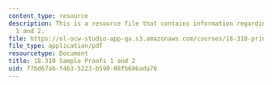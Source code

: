 ```yaml
---
content_type: resource
description: This is a resource file that contains information regarding sample proofs
  1 and 2.
file: https://ol-ocw-studio-app-qa.s3.amazonaws.com/courses/18-310-principles-of-discrete-applied-mathematics-fall-2013/77bd67abf4635223b59008fb686ada70_MIT18_310F13sample3.pdf
file_type: application/pdf
resourcetype: Document
title: 18.310 Sample Proofs 1 and 2
uid: 77bd67ab-f463-5223-b590-08fb686ada70
---
```

